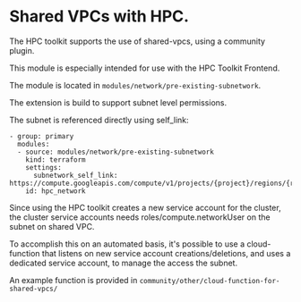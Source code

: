 # Shared VPCs with HPC.

The HPC toolkit supports the use of shared-vpcs, using a community plugin.

This module is especially intended for use with the HPC Toolkit Frontend.

The module is located in  `modules/network/pre-existing-subnetwork`.

The extension is build to support subnet level permissions.

The subnet is referenced directly using self_link:
```
- group: primary
  modules:
  - source: modules/network/pre-existing-subnetwork
    kind: terraform
    settings:
      subnetwork_self_link: https://compute.googleapis.com/compute/v1/projects/{project}/regions/{region}/subnetworks/{subnetwork}
    id: hpc_network
```


Since using the HPC toolkit creates a new service account for the cluster, the cluster service accounts needs roles/compute.networkUser on the subnet on shared VPC.

To accomplish this on an automated basis, it's possible to use a cloud-function that listens on new service account creations/deletions, and uses a dedicated service account, 
to manage the access the subnet.

An example function is provided in `community/other/cloud-function-for-shared-vpcs/`